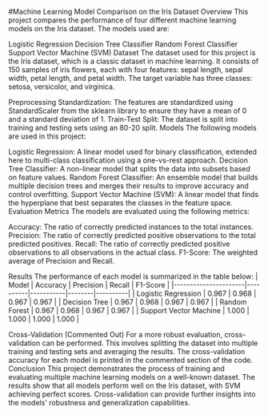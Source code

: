 #Machine Learning Model Comparison on the Iris Dataset
Overview
This project compares the performance of four different machine learning models on the Iris dataset. The models used are:

Logistic Regression
Decision Tree Classifier
Random Forest Classifier
Support Vector Machine (SVM)
Dataset
The dataset used for this project is the Iris dataset, which is a classic dataset in machine learning. It consists of 150 samples of iris flowers, each with four features: sepal length, sepal width, petal length, and petal width. The target variable has three classes: setosa, versicolor, and virginica.

Preprocessing
Standardization: The features are standardized using StandardScaler from the sklearn library to ensure they have a mean of 0 and a standard deviation of 1.
Train-Test Split: The dataset is split into training and testing sets using an 80-20 split.
Models
The following models are used in this project:

Logistic Regression: A linear model used for binary classification, extended here to multi-class classification using a one-vs-rest approach.
Decision Tree Classifier: A non-linear model that splits the data into subsets based on feature values.
Random Forest Classifier: An ensemble model that builds multiple decision trees and merges their results to improve accuracy and control overfitting.
Support Vector Machine (SVM): A linear model that finds the hyperplane that best separates the classes in the feature space.
Evaluation Metrics
The models are evaluated using the following metrics:

Accuracy: The ratio of correctly predicted instances to the total instances.
Precision: The ratio of correctly predicted positive observations to the total predicted positives.
Recall: The ratio of correctly predicted positive observations to all observations in the actual class.
F1-Score: The weighted average of Precision and Recall.

Results
The performance of each model is summarized in the table below:
| Model                | Accuracy | Precision | Recall | F1-Score |
|----------------------|----------|-----------|--------|----------|
| Logistic Regression  | 0.967    | 0.968     | 0.967  | 0.967    |
| Decision Tree        | 0.967    | 0.968     | 0.967  | 0.967    |
| Random Forest        | 0.967    | 0.968     | 0.967  | 0.967    |
| Support Vector Machine | 1.000    | 1.000     | 1.000  | 1.000    |

Cross-Validation (Commented Out)
For a more robust evaluation, cross-validation can be performed. This involves splitting the dataset into multiple training and testing sets and averaging the results. The cross-validation accuracy for each model is printed in the commented section of the code.
Conclusion
This project demonstrates the process of training and evaluating multiple machine learning models on a well-known dataset. The results show that all models perform well on the Iris dataset, with SVM achieving perfect scores. Cross-validation can provide further insights into the models' robustness and generalization capabilities.
